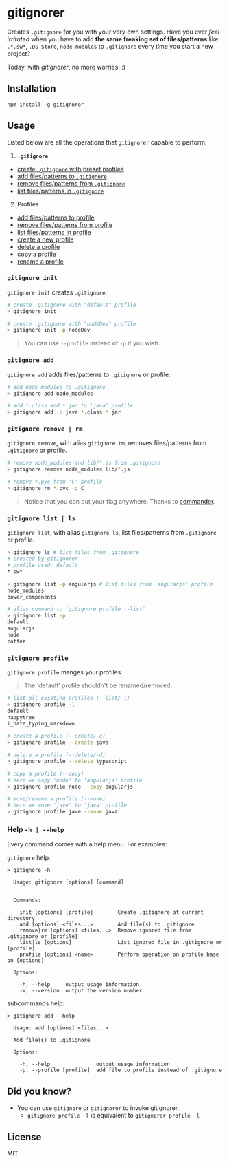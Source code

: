 # gitignorer
Creates `.gitignore` for you with your very own settings.
Have you ever *feel irritated* when you have to add **the same freaking set of files/patterns** like `.*.sw*`, `.DS_Store`, `node_modules` to `.gitignore` every time you start a new project? 

Today, with *gitignorer*, no more worries! :)

## Installation
```
npm install -g gitignorer
```

## Usage
Listed below are all the operations that `gitignorer` capable to perform.

1. **`.gitignore`**
  - [create `.gitignore` with preset profiles](#gitignore-init)
  - [add files/patterns to `.gitignore`](#gitignore-add)
  - [remove files/patterns from `.gitignore`](#gitignore-remove--rm)
  - [list files/patterns in `.gitignore`](#gitignore-list--ls)
2. Profiles
  - [add files/patterns to profile](#gitignore-add)
  - [remove files/patterns from profile](#gitignore-remove--rm)
  - [list files/patterns in profile](#gitignore-list--ls)
  - [create a new profile](#gitignore-init)
  - [delete a profile](#gitignore-init)
  - [copy a profile](#gitignore-init)
  - [rename a profile](#gitignore-init)

### `gitignore init`
`gitignore init` creates `.gitignore`.
```bash
# create .gitignore with "default" profile
> gitignore init

# create .gitignore with "nodeDev" profile
> gitignore init -p nodeDev
```

> You can use `--profile` instead of `-p` if you wish.

### `gitignore add`
`gitignore add` adds files/patterns to `.gitignore` or profile.
```bash
# add node_modules to .gitignore
> gitignore add node_modules

# add *.class and *.jar to 'java' profile
> gitignore add -p java *.class *.jar
```

### `gitignore remove | rm`
`gitignore remove`, with alias `gitignore rm`, removes files/patterns from `.gitignore` or profile.
```bash
# remove node_modules and lib/*.js from .gitignore
> gitignore remove node_modules lib/*.js

# remove *.pyc from 'C' profile
> gitignore rm *.pyc -p C
```

> Notice that you can put your flag anywhere. Thanks to [commander](https://www.npmjs.com/package/commander).

### `gitignore list | ls`
`gitignore list`, with alias `gitignore ls`, list files/patterns from `.gitignore` or profile.
```bash
> gitignore ls # list files from .gitignore
# created by gitignorer
# profile used: default
*.sw*

> gitignore list -p angularjs # list files from 'angularjs' profile
node_modules
bower_components

# alias command to `gitignore profile --list`
> gitignore list -p
default
angularjs
node
coffee
```

### `gitignore profile`
`gitignore profile` manges your profiles.

> The 'default' profile shouldn't be renamed/removed.

```bash
# list all existing profiles (--list/-l)
> gitignore profile -l
default
happytree
i_hate_typing_markdown

# create a profile (--create/-c)
> gitignore profile --create java

# delete a profile (--delete/-d)
> gitignore profile --delete typescript

# copy a profile (--copy)
# here we copy 'node' to 'angularjs' profile
> gitignore profile node --copy angularjs

# move/rename a profile (--move)
# here we move 'jave' to 'java' profile
> gitignore profile jave --move java
```

### Help `-h | --help`
Every command comes with a help menu. For examples:

`gitignore` help:
```
> gitignore -h

  Usage: gitignore [options] [command]


  Commands:

    init [options] [profile]        Create .gitignore at current directory
    add [options] <files...>        Add file(s) to .gitignore
    remove|rm [options] <files...>  Remove ignored file from .gitignore or [profile]
    list|ls [options]               List ignored file in .gitignore or [profile]
    profile [options] <name>        Perform operation on profile base on [options]

  Options:

    -h, --help     output usage information
    -V, --version  output the version number
```

subcommands help:
```
> gitignore add --help

  Usage: add [options] <files...>

  Add file(s) to .gitignore

  Options:

    -h, --help               output usage information
    -p, --profile [profile]  add file to profile instead of .gitignore
```

## Did you know? 
- You can use `gitignore` or `gitignorer` to invoke gitignorer.
  - `gitignore profile -l` is equivalent to `gitignorer profile -l`

## License
MIT

